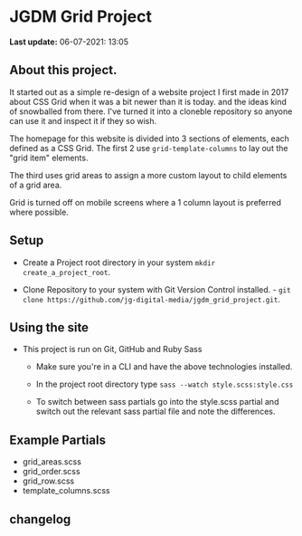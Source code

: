 # JGDM Grid Project
**Last update:** 06-07-2021: 13:05


## About this project.

It started out as a simple re-design of a website project I first made in 2017 about CSS Grid when it was a bit newer than it is today. and the ideas kind of snowballed from there. I've turned it into a cloneble repository so anyone can use it and inspect it if they so wish.

The homepage for this website is divided into 3 sections of elements, each defined as a CSS Grid. The first 2 use ```grid-template-columns``` to lay out the "grid item" elements.

The third uses grid areas to assign a more custom layout to child elements of a grid area.

Grid is turned off on mobile screens where a 1 column layout is preferred where possible.

## Setup

+ Create a Project root directory in your system ```mkdir create_a_project_root```.

+ Clone Repository to your system with Git Version Control installed. - ```git clone https://github.com/jg-digital-media/jgdm_grid_project.git```.


## Using the site

+ This project is run on Git, GitHub and Ruby Sass

  + Make sure you're in a CLI and have the above technologies installed.

  + In the project root directory type ```sass --watch style.scss:style.css```

  + To switch between sass partials go into the style.scss partial and switch out the relevant sass partial file and note the differences. 

## Example Partials

+ grid_areas.scss
+ grid_order.scss
+ grid_row.scss
+ template_columns.scss

## changelog

